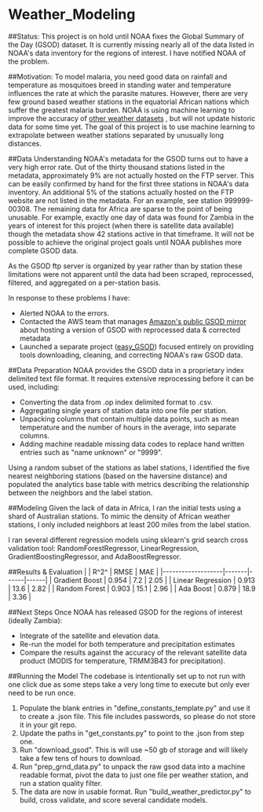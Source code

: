 # Weather_Modeling

##Status:
This project is on hold until NOAA fixes the Global Summary of the Day (GSOD)
dataset. It is currently missing nearly all of the data listed in NOAA's data
inventory for the regions of interest. I have notified NOAA of the problem.


##Motivation:
To model malaria, you need good data on rainfall and temperature as mosquitoes
breed in standing water and temperature influences the rate at which the
parasite matures. However, there are very few ground based weather stations
in the equatorial African nations which suffer the greatest malaria burden.
NOAA is using machine learning to improve the accuracy of [other weather datasets](https://pmm.nasa.gov/sites/default/files/document_files/IMERG_FinalRun_Day1_release_notes.pdf)
, but will not update historic data for some time yet.
The goal of this project is to use machine learning to extrapolate between
weather stations separated by unusually long distances.  


##Data Understanding
NOAA's metadata for the GSOD turns out to have a very high error rate. Out of the
thirty thousand stations listed in the metadata, approximately 9% are not actually hosted on
the FTP server. This can be easily confirmed by hand for the first three
stations in NOAA's data inventory. An additional 5% of the stations actually
hosted on the FTP website are not listed in the metadata. For an example, see
station 999999-00308. The remaining data for Africa are sparse to the point of being
unusable. For example, exactly one day of data was found for Zambia in the years of interest
for this project (when there is satellite data available) though the metadata show
42 stations active in that timeframe. It will not be possible to achieve the original
project goals until NOAA publishes more complete GSOD data.

As the GSOD ftp server is organized by year rather than by
station these limitations were not apparent until the data had been scraped,
reprocessed, filtered, and aggregated on a per-station basis.

In response to these problems I have:
  * Alerted NOAA to the errors.
  * Contacted the AWS team that manages [Amazon's public GSOD mirror](https://aws.amazon.com/datasets/daily-global-weather-measurements-1929-2009-ncdc-gsod/)
  about hosting a version of GSOD with reprocessed data & corrected metadata
  * Launched a separate project ([easy_GSOD](https://github.com/SohierDane/easy_GSOD))
  focused entirely on providing tools downloading, cleaning, and correcting NOAA's
  raw GSOD data.


##Data Preparation
NOAA provides the GSOD data in a proprietary index delimited text file format.
It requires extensive reprocessing before it can be used, including:
  * Converting the data from .op index delimited format to .csv.
  * Aggregating single years of station data into one file per station.
  * Unpacking columns that contain multiple data points, such as mean
  temperature and the number of hours in the average, into separate columns.
  * Adding machine readable missing data codes to replace hand written entries
  such as "name unknown" or "9999".

Using a random subset of the stations as label stations, I identified the five
 nearest neighboring stations (based on the haversine distance) and
 populated the analytics base table with metrics describing the relationship
between the neighbors and the label station.


##Modeling
Given the lack of data in Africa, I ran the initial tests using a shard of
Australian stations. To mimic the density of African weather stations, I only
included neighbors at least 200 miles from the label station.

I ran several different regression models using sklearn's grid search
cross validation tool: RandomForestRegressor, LinearRegression,
GradientBoostingRegressor, and AdaBoostRegressor.


##Results & Evaluation
|                   | R^2^   | RMSE | MAE  |
|-------------------|-------|------|------|
| Gradient Boost    | 0.954 | 7.2  | 2.05 |
| Linear Regression | 0.913 | 13.6 | 2.82 |
| Random Forest     | 0.903 | 15.1 | 2.96 |
| Ada Boost         | 0.879 | 18.9 | 3.36 |


##Next Steps
Once NOAA has released GSOD for the regions of interest (ideally Zambia):
  * Integrate of the satellite and elevation data.
  * Re-run the model for both temperature and precipitation estimates
  * Compare the results against the accuracy of the relevant satellite data product
(MODIS for temperature, TRMM3B43 for precipitation).


##Running the Model
The codebase is intentionally set up to not run with one click due as some
steps take a very long time to execute but only ever need to be run once.

1. Populate the blank entries in "define_constants_template.py" and use it to
create a .json file. This file includes passwords, so please do not store it
in your git repo.
2. Update the paths in "get_constants.py" to point to the .json from step one.
3. Run "download_gsod". This is will use ~50 gb of storage and will likely
take a few tens of hours to download.
4. Run "prep_grnd_data.py" to unpack the raw gsod data into a machine readable
format, pivot the data to just one file per weather station, and run a station
quality filter.
5. The data are now in usable format. Run "build_weather_predictor.py" to
build, cross validate, and score several candidate models.
